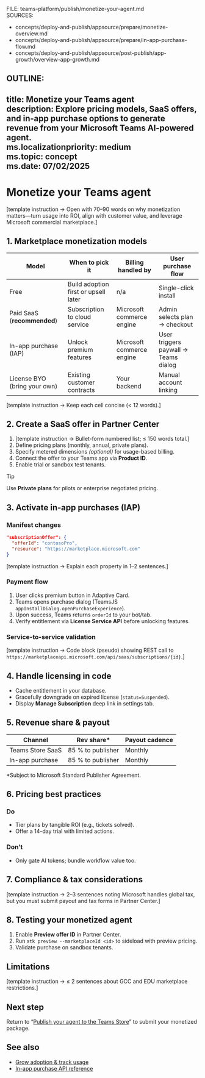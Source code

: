 FILE: teams-platform/publish/monetize-your-agent.md  
SOURCES:  
- concepts/deploy-and-publish/appsource/prepare/monetize-overview.md  
- concepts/deploy-and-publish/appsource/prepare/in-app-purchase-flow.md  
- concepts/deploy-and-publish/appsource/post-publish/app-growth/overview-app-growth.md  

OUTLINE:
---
title: Monetize your Teams agent  
description: Explore pricing models, SaaS offers, and in-app purchase options to generate revenue from your Microsoft Teams AI-powered agent.  
ms.localizationpriority: medium  
ms.topic: concept  
ms.date: 07/02/2025  
---
# Monetize your Teams agent  
[template instruction → Open with 70–90 words on why monetization matters—turn usage into ROI, align with customer value, and leverage Microsoft commercial marketplace.]

## 1. Marketplace monetization models  
| Model | When to pick it | Billing handled by | User purchase flow |  
|-------|-----------------|--------------------|--------------------|  
| Free | Build adoption first or upsell later | n/a | Single-click install |  
| Paid SaaS (**recommended**) | Subscription to cloud service | Microsoft commerce engine | Admin selects plan → checkout |  
| In-app purchase (IAP) | Unlock premium features | Microsoft commerce engine | User triggers paywall → Teams dialog |  
| License BYO (bring your own) | Existing customer contracts | Your backend | Manual account linking |

[template instruction → Keep each cell concise (< 12 words).]

## 2. Create a SaaS offer in Partner Center  
1. [template instruction → Bullet-form numbered list; ≤ 150 words total.]  
2. Define pricing plans (monthly, annual, private plans).  
3. Specify metered dimensions *(optional)* for usage-based billing.  
4. Connect the offer to your Teams app via **Product ID**.  
5. Enable trial or sandbox test tenants.

> [!TIP]  
> Use **Private plans** for pilots or enterprise negotiated pricing.

## 3. Activate in-app purchases (IAP)  
### Manifest changes  
```json
"subscriptionOffer": {
  "offerId": "contosoPro",
  "resource": "https://marketplace.microsoft.com"
}
```  
[template instruction → Explain each property in 1–2 sentences.]

### Payment flow  
1. User clicks premium button in Adaptive Card.  
2. Teams opens purchase dialog (TeamsJS `appInstallDialog.openPurchaseExperience`).  
3. Upon success, Teams returns `orderId` to your bot/tab.  
4. Verify entitlement via **License Service API** before unlocking features.

### Service-to-service validation  
[template instruction → Code block (pseudo) showing REST call to `https://marketplaceapi.microsoft.com/api/saas/subscriptions/{id}`.]

## 4. Handle licensing in code  
- Cache entitlement in your database.  
- Gracefully downgrade on expired license (`status=Suspended`).  
- Display **Manage Subscription** deep link in settings tab.

## 5. Revenue share & payout  
| Channel | Rev share* | Payout cadence |  
|---------|-----------|---------------|  
| Teams Store SaaS | 85 % to publisher | Monthly |  
| In-app purchase | 85 % to publisher | Monthly |  

\*Subject to Microsoft Standard Publisher Agreement.

## 6. Pricing best practices  
### Do  
- Tier plans by tangible ROI (e.g., tickets solved).  
- Offer a 14-day trial with limited actions.  
### Don’t  
- Only gate AI tokens; bundle workflow value too.  

## 7. Compliance & tax considerations  
[template instruction → 2–3 sentences noting Microsoft handles global tax, but you must submit payout and tax forms in Partner Center.]

## 8. Testing your monetized agent  
1. Enable **Preview offer ID** in Partner Center.  
2. Run `atk preview --marketplaceId <id>` to sideload with preview pricing.  
3. Validate purchase on sandbox tenants.

## Limitations  
[template instruction → ≤ 2 sentences about GCC and EDU marketplace restrictions.]

## Next step  
Return to “[Publish your agent to the Teams Store](publish-your-agent-to-teams-store.md)” to submit your monetized package.

## See also  
- [Grow adoption & track usage](grow-adoption-and-track-usage.md)  
- [In-app purchase API reference](https://learn.microsoft.com/commerce/in-app-purchase)